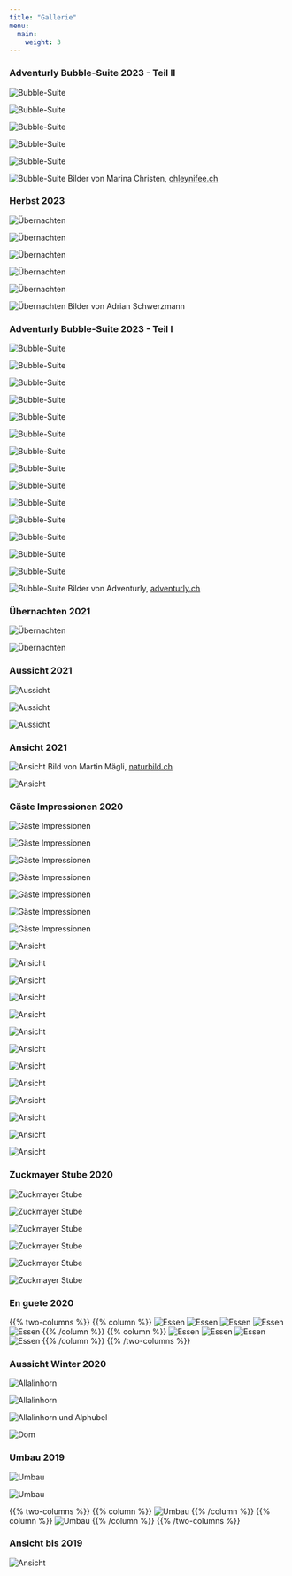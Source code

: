 ```yaml
---
title: "Gallerie"
menu:
  main:
    weight: 3
---
```

### Adventurly Bubble-Suite 2023 - Teil II
![Bubble-Suite](../images/Alpenblick_Bubble-Suite_16.jpg "Bubble-Suite")

![Bubble-Suite](../images/Alpenblick_Bubble-Suite_17.jpg "Bubble-Suite")

![Bubble-Suite](../images/Alpenblick_Bubble-Suite_18.jpg "Bubble-Suite")

![Bubble-Suite](../images/Alpenblick_Bubble-Suite_19.jpg "Bubble-Suite")

![Bubble-Suite](../images/Alpenblick_Bubble-Suite_20.jpg "Bubble-Suite")

![Bubble-Suite](../images/Alpenblick_Bubble-Suite_21.jpg "Bubble-Suite")
Bilder von Marina Christen, <a href="https://www.chleynifee.ch/" target="_blank"> chleynifee.ch</a>

### Herbst 2023
![Übernachten](../images/Alpenblick_Herbst_2023_02.jpg "Übernachten")

![Übernachten](../images/Alpenblick_Herbst_2023_03.jpg "Übernachten")

![Übernachten](../images/Alpenblick_Herbst_2023_04.jpg "Übernachten")

![Übernachten](../images/Alpenblick_Herbst_2023_04.jpg "Übernachten")

![Übernachten](../images/Alpenblick_Herbst_2023_05.jpg "Übernachten")

![Übernachten](../images/Alpenblick_Herbst_2023_06.jpg "Übernachten")
Bilder von Adrian Schwerzmann

### Adventurly Bubble-Suite 2023 - Teil I
![Bubble-Suite](../images/Alpenblick_Bubble-Suite_01.jpg "Bubble-Suite")

![Bubble-Suite](../images/Alpenblick_Bubble-Suite_02.jpg "Bubble-Suite")

![Bubble-Suite](../images/Alpenblick_Bubble-Suite_03.jpg "Bubble-Suite")

![Bubble-Suite](../images/Alpenblick_Bubble-Suite_04.jpg "Bubble-Suite")

![Bubble-Suite](../images/Alpenblick_Bubble-Suite_05.jpg "Bubble-Suite")

![Bubble-Suite](../images/Alpenblick_Bubble-Suite_06.jpg "Bubble-Suite")

![Bubble-Suite](../images/Alpenblick_Bubble-Suite_07.jpg "Bubble-Suite")

![Bubble-Suite](../images/Alpenblick_Bubble-Suite_08.jpg "Bubble-Suite")

![Bubble-Suite](../images/Alpenblick_Bubble-Suite_09.jpg "Bubble-Suite")

![Bubble-Suite](../images/Alpenblick_Bubble-Suite_10.jpg "Bubble-Suite")

![Bubble-Suite](../images/Alpenblick_Bubble-Suite_11.jpg "Bubble-Suite")

![Bubble-Suite](../images/Alpenblick_Bubble-Suite_12.jpg "Bubble-Suite")

![Bubble-Suite](../images/Alpenblick_Bubble-Suite_13.jpg "Bubble-Suite")

![Bubble-Suite](../images/Alpenblick_Bubble-Suite_14.jpg "Bubble-Suite")

![Bubble-Suite](../images/Alpenblick_Bubble-Suite_15.jpg "Bubble-Suite")
Bilder von Adventurly, <a href="https://www.adventurly.ch" target="_blank">adventurly.ch</a>

### Übernachten 2021
![Übernachten](../images/Alpenblick_Uebernachten_01.jpg "Übernachten")

![Übernachten](../images/Alpenblick_Uebernachten_02.jpg "Übernachten")

### Aussicht 2021
![Aussicht](../images/Alpenblick_Aussicht_Panorama.jpg "Aussicht")

![Aussicht](../images/Alpenblick_Abends_01.jpg "Aussicht")

![Aussicht](../images/Alpenblick_Abends_02.jpg "Aussicht")

### Ansicht 2021
![Ansicht](../images/Alpenblick_Ansicht_Heli.jpg "Ansicht")
Bild von Martin Mägli, <a href="https://naturbild.ch/" target="_blank"> naturbild.ch</a>

![Ansicht](../images/Alpenblick_Abends_03.jpg "Ansicht")

### Gäste Impressionen 2020
![Gäste Impressionen](../images/Alpenblick_Gaeste_2020_01.jpg "Gäste Impressionen")

![Gäste Impressionen](../images/Alpenblick_Gaeste_2020_02.jpg "Gäste Impressionen")

![Gäste Impressionen](../images/Alpenblick_Gaeste_2020_03.jpg "Gäste Impressionen")

![Gäste Impressionen](../images/Alpenblick_Gaeste_2020_04.jpg "Gäste Impressionen")

![Gäste Impressionen](../images/Alpenblick_Gaeste_2020_05.jpg "Gäste Impressionen")

![Gäste Impressionen](../images/Alpenblick_Gaeste_2020_06.jpg "Gäste Impressionen")

![Gäste Impressionen](../images/Alpenblick_Gaeste_2020_07.jpg "Gäste Impressionen")

![Ansicht](../images/Alpenblick_Ansicht_16.jpg "Ansicht")

![Ansicht](../images/Alpenblick_Ansicht_17.jpg "Ansicht")

![Ansicht](../images/Alpenblick_Ansicht_14.jpg "Ansicht")

![Ansicht](../images/Alpenblick_Ansicht_10.jpg "Ansicht")

![Ansicht](../images/Alpenblick_Ansicht_09.jpg "Ansicht")

![Ansicht](../images/Alpenblick_Ansicht_11.jpg "Ansicht")

![Ansicht](../images/Alpenblick_Ansicht_19.jpg "Ansicht")

![Ansicht](../images/Alpenblick_Ansicht_12.jpg "Ansicht")

![Ansicht](../images/Alpenblick_Ansicht_18.jpg "Ansicht")

![Ansicht](../images/Alpenblick_Ansicht_03.jpg "Ansicht")

![Ansicht](../images/Alpenblick_Ansicht_04.jpg "Ansicht")

![Ansicht](../images/Alpenblick_Ansicht_05.jpg "Ansicht")

![Ansicht](../images/Alpenblick_Ansicht_13.jpg "Ansicht")

### Zuckmayer Stube 2020
![Zuckmayer Stube](../images/Alpenblick_Innen_08.jpg "Zuckmayer Stube")

![Zuckmayer Stube](../images/Alpenblick_Innen_09.jpg "Zuckmayer Stube")

![Zuckmayer Stube](../images/Alpenblick_Innen_04.jpg "Zuckmayer Stube")

![Zuckmayer Stube](../images/Alpenblick_Innen_05.jpg "Zuckmayer Stube")

![Zuckmayer Stube](../images/Alpenblick_Innen_06.jpg "Zuckmayer Stube")

![Zuckmayer Stube](../images/Alpenblick_Innen_07.jpg "Zuckmayer Stube")

### En guete 2020

{{% two-columns %}}
{{% column %}}
![Essen](../images/Alpenblick_Essen_01.jpg "Essen")
![Essen](../images/Alpenblick_Essen_03.jpg "Essen")
![Essen](../images/Alpenblick_Essen_05.jpg "Essen")
![Essen](../images/Alpenblick_Essen_07.jpg "Essen")
![Essen](../images/Alpenblick_Essen_09.jpg "Essen")
{{% /column %}}
{{% column %}}
![Essen](../images/Alpenblick_Essen_12.jpg "Essen")
![Essen](../images/Alpenblick_Essen_06.jpg "Essen")
![Essen](../images/Alpenblick_Essen_11.jpg "Essen")
![Essen](../images/Alpenblick_Essen_10.jpg "Essen")
{{% /column %}}
{{% /two-columns %}}

### Aussicht Winter 2020
![Allalinhorn](../images/Alpenblick_Aussicht_01_Allalinhorn.jpg "Allalinhorn")

![Allalinhorn](../images/Alpenblick_Aussicht_02_Allalinhorn.jpg "Allalinhorn")

![Allalinhorn und Alphubel](../images/Alpenblick_Aussicht_03_Allalinhorn_und_Alphubel.jpg "Allalinhorn und Alphubel")

![Dom](../images/Alpenblick_Aussicht_04_Dom.jpg "Dom")

### Umbau 2019
![Umbau](../images/Alpenblick_Umbau_03.jpg "Umbau")

![Umbau](../images/Alpenblick_Umbau_04.jpg "Umbau")

{{% two-columns %}}
{{% column %}}
![Umbau](../images/Alpenblick_Umbau_02.jpg "Umbau")
{{% /column %}}
{{% column %}}
![Umbau](../images/Alpenblick_Umbau_05.jpg "Umbau")
{{% /column %}}
{{% /two-columns %}}

### Ansicht bis 2019
![Ansicht](../images/Alpenblick_Ansicht_00.jpg "Ansicht")